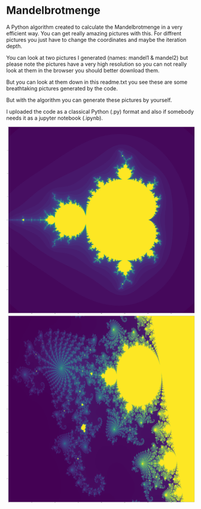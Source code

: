 # Mandelbrotmenge
A Python algorithm created to calculate the Mandelbrotmenge in a very efficient way. You can get really amazing pictures with this. For diffrent pictures you just have to change the coordinates and maybe the iteration depth.

You can look at two pictures I generated (names: mandel1 & mandel2) but please note the pictures have a very high resolution so you can not really look at them in the browser you should better download them. 

But you can look at them down in this readme.txt you see these are some breathtaking pictures generated by the code.

But with the algorithm you can generate these pictures by yourself.

I uploaded the code as a classical Python (.py) format and also if somebody needs it as a jupyter notebook (.ipynb).

![Screenshot](mandel2.png)
![Screenshot](mandel1.png)
